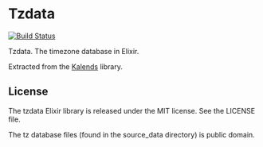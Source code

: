Tzdata
======

[![Build
Status](https://travis-ci.org/lau/tzdata.svg?branch=master)](https://travis-ci.org/lau/tzdata)

Tzdata. The timezone database in Elixir.

Extracted from the [Kalends](https://github.com/lau/kalends) library.

## License

The tzdata Elixir library is released under the MIT license. See the LICENSE file.

The tz database files (found in the source_data directory) is public domain.
